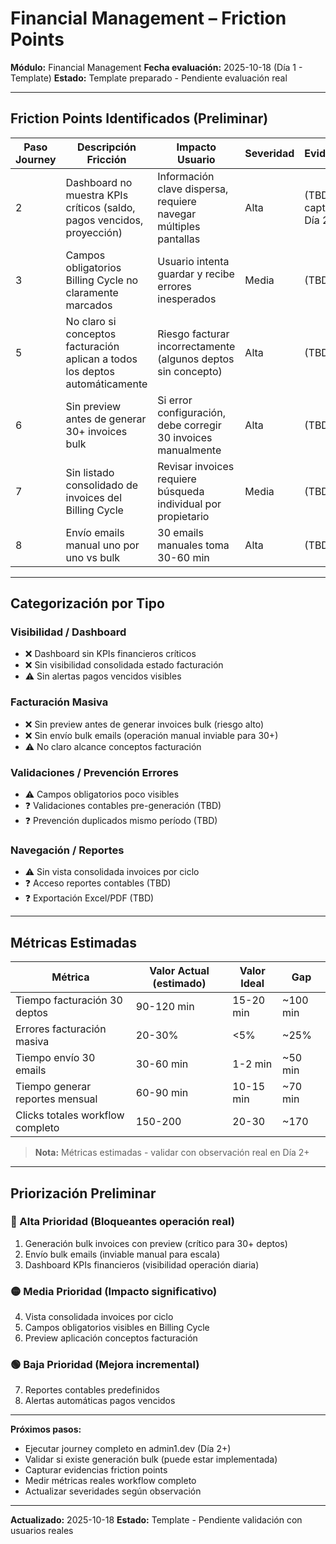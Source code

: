 # Financial Management – Friction Points

**Módulo:** Financial Management
**Fecha evaluación:** 2025-10-18 (Día 1 - Template)
**Estado:** Template preparado - Pendiente evaluación real

---

## Friction Points Identificados (Preliminar)

| Paso Journey | Descripción Fricción | Impacto Usuario | Severidad | Evidencia | Sugerencia Rápida |
|--------------|---------------------|----------------|-----------|-----------|-------------------|
| 2 | Dashboard no muestra KPIs críticos (saldo, pagos vencidos, proyección) | Información clave dispersa, requiere navegar múltiples pantallas | Alta | (TBD - capturar Día 2+) | Dashboard Consolidado Financiero con métricas clave |
| 3 | Campos obligatorios Billing Cycle no claramente marcados | Usuario intenta guardar y recibe errores inesperados | Media | (TBD) | Asteriscos rojos + resumen campos faltantes |
| 5 | No claro si conceptos facturación aplican a todos los deptos automáticamente | Riesgo facturar incorrectamente (algunos deptos sin concepto) | Alta | (TBD) | Preview: "Aplicará a X departamentos" antes de guardar |
| 6 | Sin preview antes de generar 30+ invoices bulk | Si error configuración, debe corregir 30 invoices manualmente | Alta | (TBD) | Preview con tabla resumen antes de generar |
| 7 | Sin listado consolidado de invoices del Billing Cycle | Revisar invoices requiere búsqueda individual por propietario | Media | (TBD) | Vista "Invoices del Ciclo" con filtros |
| 8 | Envío emails manual uno por uno vs bulk | 30 emails manuales toma 30-60 min | Alta | (TBD) | Acción bulk "Enviar todos los invoices" |

---

## Categorización por Tipo

### Visibilidad / Dashboard
- ❌ Dashboard sin KPIs financieros críticos
- ❌ Sin visibilidad consolidada estado facturación
- ⚠️ Sin alertas pagos vencidos visibles

### Facturación Masiva
- ❌ Sin preview antes de generar invoices bulk (riesgo alto)
- ❌ Sin envío bulk emails (operación manual inviable para 30+)
- ⚠️ No claro alcance conceptos facturación

### Validaciones / Prevención Errores
- ⚠️ Campos obligatorios poco visibles
- ❓ Validaciones contables pre-generación (TBD)
- ❓ Prevención duplicados mismo período (TBD)

### Navegación / Reportes
- ⚠️ Sin vista consolidada invoices por ciclo
- ❓ Acceso reportes contables (TBD)
- ❓ Exportación Excel/PDF (TBD)

---

## Métricas Estimadas

| Métrica | Valor Actual (estimado) | Valor Ideal | Gap |
|---------|------------------------|-------------|-----|
| Tiempo facturación 30 deptos | 90-120 min | 15-20 min | ~100 min |
| Errores facturación masiva | 20-30% | <5% | ~25% |
| Tiempo envío 30 emails | 30-60 min | 1-2 min | ~50 min |
| Tiempo generar reportes mensual | 60-90 min | 10-15 min | ~70 min |
| Clicks totales workflow completo | 150-200 | 20-30 | ~170 |

> **Nota:** Métricas estimadas - validar con observación real en Día 2+

---

## Priorización Preliminar

### 🔴 Alta Prioridad (Bloqueantes operación real)
1. Generación bulk invoices con preview (crítico para 30+ deptos)
2. Envío bulk emails (inviable manual para escala)
3. Dashboard KPIs financieros (visibilidad operación diaria)

### 🟡 Media Prioridad (Impacto significativo)
4. Vista consolidada invoices por ciclo
5. Campos obligatorios visibles en Billing Cycle
6. Preview aplicación conceptos facturación

### 🟢 Baja Prioridad (Mejora incremental)
7. Reportes contables predefinidos
8. Alertas automáticas pagos vencidos

---

**Próximos pasos:**
- Ejecutar journey completo en admin1.dev (Día 2+)
- Validar si existe generación bulk (puede estar implementada)
- Capturar evidencias friction points
- Medir métricas reales workflow completo
- Actualizar severidades según observación

---

**Actualizado:** 2025-10-18
**Estado:** Template - Pendiente validación con usuarios reales
